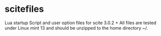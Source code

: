 # scitefiles
Lua startup Script and user option files for scite 3.0.2 + 
All files are tested under Linux mint 13 and should be unzipped to the home directory ~/. 
